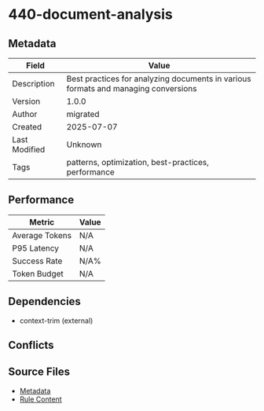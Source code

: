 # 440-document-analysis

## Metadata

| Field | Value |
|-------|-------|
| Description | Best practices for analyzing documents in various formats and managing conversions |
| Version | 1.0.0 |
| Author | migrated |
| Created | 2025-07-07 |
| Last Modified | Unknown |
| Tags | patterns, optimization, best-practices, performance |

## Performance

| Metric | Value |
|--------|-------|
| Average Tokens | N/A |
| P95 Latency | N/A |
| Success Rate | N/A% |
| Token Budget | N/A |

## Dependencies

- context-trim (external)

## Conflicts


## Source Files

- [Metadata](400-patterns/440-document-analysis.yaml)
- [Rule Content](400-patterns/440-document-analysis.mdc)
